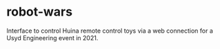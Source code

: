 # robot-wars

Interface to control Huina remote control toys via a web connection for a Usyd Engineering event in 2021.
